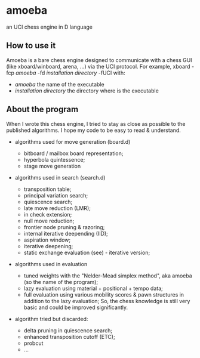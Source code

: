 # amoeba
an UCI chess engine in D language

## How to use it
Amoeba is a bare chess engine designed to communicate with a chess GUI (like xboard/winboard, arena, ...) via the UCI protocol.
For example, xboard -fcp *amoeba* -fd *installation directory* -fUCI
with:

*  *amoeba* the name of the executable
*  *installation directory* the directory where is the executable

## About the program
When I wrote this chess engine, I tried to stay as close as possible to the published algorithms. I hope my code
to be easy to read & understand.

- algorithms used for move generation (board.d)
  - bitboard / mailbox board representation; 
  - hyperbola quintessence; 
  - stage move generation

- algorithms used in search (search.d)
  - transposition table; 
  - principal variation search;
  - quiescence search;
  - late move reduction (LMR);
  - in check extension;
  - null move reduction;
  - frontier node pruning & razoring;
  - internal iterative deepending (IID);
  - aspiration window;
  - iterative deepening;
  - static exchange evaluation (see) - iterative version;

- algorithms used in evaluation
  - tuned weights with the "Nelder-Mead simplex method", aka amoeba (so the name of the program); 
  - lazy evaluation using material + positional + tempo data; 
  - full evaluation using various mobility scores & pawn structures in addition to the lazy evaluation; 
  So, the chess knowledge is still very basic and could be improved significantly.

- algorithm tried but discarded:
  - delta pruning in quiescence search; 
  - enhanced transposition cutoff (ETC); 
  - probcut
  - ...










